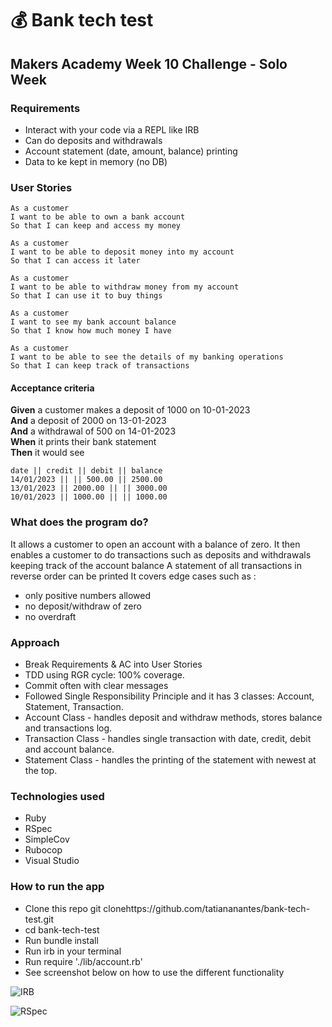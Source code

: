 :moneybag: Bank tech test
=============
Makers Academy Week 10 Challenge - Solo Week
----------------------------

### Requirements

* Interact with your code via a REPL like IRB 
* Can do deposits and withdrawals
* Account statement (date, amount, balance) printing
* Data to ke kept in memory (no DB)

### User Stories

```
As a customer
I want to be able to own a bank account
So that I can keep and access my money

As a customer
I want to be able to deposit money into my account
So that I can access it later

As a customer
I want to be able to withdraw money from my account
So that I can use it to buy things

As a customer
I want to see my bank account balance 
So that I know how much money I have

As a customer 
I want to be able to see the details of my banking operations 
So that I can keep track of transactions
```
#### Acceptance criteria

**Given** a customer makes a deposit of 1000 on 10-01-2023  
**And** a deposit of 2000 on 13-01-2023  
**And** a withdrawal of 500 on 14-01-2023  
**When** it prints their bank statement  
**Then** it would see

```
date || credit || debit || balance
14/01/2023 || || 500.00 || 2500.00
13/01/2023 || 2000.00 || || 3000.00
10/01/2023 || 1000.00 || || 1000.00
```

### What does the program do?
It allows a customer to open an account with a balance of zero. 
It then enables a customer to do transactions such as deposits and withdrawals keeping track of the account balance
A statement of all transactions in reverse order can be printed
It covers edge cases such as :
 - only positive numbers allowed
 - no deposit/withdraw of zero
 - no overdraft

### Approach
- Break Requirements & AC into User Stories
- TDD using RGR cycle: 100% coverage. 
- Commit often with clear messages
- Followed Single Responsibility Principle and it has 3 classes: Account, Statement, Transaction. 
- Account Class - handles deposit and withdraw methods, stores balance and transactions log. 
- Transaction Class - handles single transaction with date, credit, debit and account balance. 
- Statement Class - handles the printing of the statement with newest at the top. 


### Technologies used
- Ruby
- RSpec
- SimpleCov
- Rubocop
- Visual Studio

### How to run the app
- Clone this repo git clonehttps://github.com/tatiananantes/bank-tech-test.git
- cd bank-tech-test
- Run bundle install
- Run irb in your terminal
- Run require './lib/account.rb'
- See screenshot below on how to use the different functionality

![IRB](https://user-images.githubusercontent.com/10349072/148261964-c04b01c7-ea9d-4632-834f-425923f4088c.png)

![RSpec](https://user-images.githubusercontent.com/10349072/148264374-824b7d15-69a8-4524-87b0-5bed090fe729.png)

